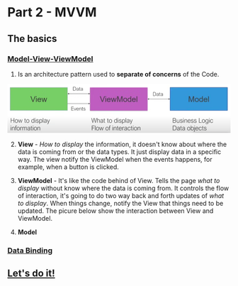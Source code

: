 # Part 2 - MVVM

## The basics

### [Model-View-ViewModel](https://youtu.be/DuNLR_NJv8U?t=3454)
   
1. Is an architecture pattern used to **separate of concerns** of the Code.

<p align="center">
    <img src="part-2-mvvm-imgs/view-viewModel-model.png" />
</p>  

2. **View** -  *How to display* the information, it doesn't know about where the data is coming from or the data types. It just display data in a specific way. The view notify the ViewModel when the events happens, for example, when a button is clicked.
   
3. **ViewModel** - It's like the code behind of View. Tells the page *what to display* without know where the data is coming from. It controls the flow of interaction, it's going to do two way back and forth updates of *what to display*. When things change, notify the View that things need to be updated. The picure below show the interaction between View and ViewModel.

4. **Model**

### [Data Binding](https://youtu.be/DuNLR_NJv8U?t=3632)

## [Let's do it!](https://youtu.be/DuNLR_NJv8U?t=4139)